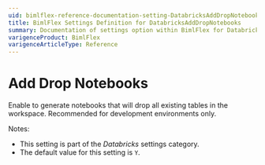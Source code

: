 ```yaml
---
uid: bimlflex-reference-documentation-setting-DatabricksAddDropNotebooks
title: BimlFlex Settings Definition for DatabricksAddDropNotebooks
summary: Documentation of settings option within BimlFlex for DatabricksAddDropNotebooks
varigenceProduct: BimlFlex
varigenceArticleType: Reference
---
```


# Add Drop Notebooks

Enable to generate notebooks that will drop all existing tables in the workspace. Recommended for development environments only.

Notes:

* This setting is part of the *Databricks* settings category.
* The default value for this setting is `Y`.
